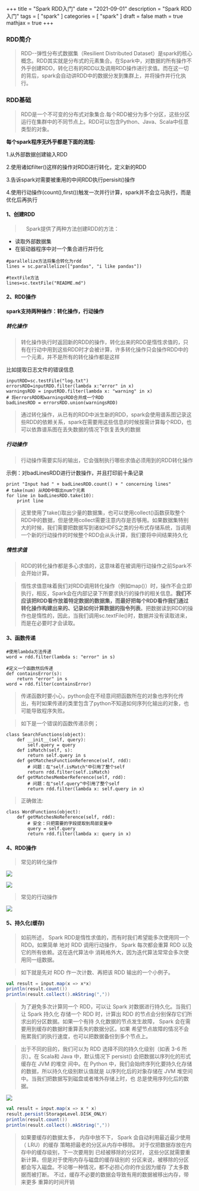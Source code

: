+++
title = "Spark RDD入门"
date = "2021-09-01"
description = "Spark RDD入门"
tags = [
  "spark"
]
categories = [
  "spark"
]
draft = false
math = true
mathjax = true
+++

### RDD简介

> RDD--弹性分布式数据集（Resilient Distributed Dataset）是spark的核心概念。RDD其实就是分布式的元素集合。在Spark中，对数据的所有操作不外乎创建RDD，转化已有的RDD以及调用RDD操作进行求值。而在这一切的背后，spark会自动讲RDD中的数据分发到集群上，并将操作并行化执行。

### RDD基础
> RDD是一个不可变的分布式对象集合.每个RDD被分为多个分区，这些分区运行在集群中的不同节点上。RDD可以包含Python、Java、Scala中任意类型的对象。

**每个spark程序无外乎都是下面的流程:**

1.从外部数据创建输入RDD 

2.使用诸如filter()这样的操作对RDD进行转化，定义新的RDD 

3.告诉spark对需要被重用的中间RDD执行persisit()操作

4.使用行动操作(count(),first())触发一次并行计算，spark并不会立马执行，而是优化后再执行

#### 1、创建RDD
>　Spark提供了两种方法创建RDD的方法：
- 读取外部数据集
- 在驱动器程序中对一个集合进行并行化

```
#parallelize方法将集合转化为rdd
lines = sc.parallelize(["pandas", "i like pandas"])

#textFile方法
lines=sc.textFile("README.md")
```

#### 2、RDD操作
**spark支持两种操作：转化操作，行动操作**

##### 转化操作 
> 转化操作执行时返回新的RDD的操作，转化出来的RDD是惰性求值的，只有在行动中用到这些RDD时才会被计算，许多转化操作只会操作RDD中的一个元素，并不是所有的转化操作都是这样

比如提取日志文件的错误信息


```
inputRDD=sc.testFile("log.txt")
errorsRDD=inputRDD.filter(lambda x:"error" in x)
warningsRDD = inputRDD.filter(lambda x: "warning" in x)
# 将errorsRDD和warningsRDD合并成一个RDD
badLinesRDD = errorsRDD.union(warningsRDD)
```

> 通过转化操作，从已有的RDD中派生新的RDD，spark会使用谱系图记录这些RDD的依赖关系，spark在需要用这些信息的时候按需计算每个RDD，也可以依靠谱系图在丢失数据的情况下恢复丢失的数据

##### 行动操作 
> 行动操作需要实际的输出，它会强制执行哪些求值必须用到的RDD转化操作 

示例：对badLinesRDD进行计数操作，并且打印前十条记录


```
print "Input had " + badLinesRDD.count() + " concerning lines"
# take(num) 从RDD中取出num个元素
for line in badLinesRDD.take(10):
    print line
```

> 这里使用了take()取出少量的数据集，也可以使用collect()函数获取整个RDD中的数据，但是使用collect需要注意内存是否够用。如果数据集特别大的时候，我们需要把数据写到诸如HDFS之类的分布式存储系统，当调用一个新的行动操作的时候整个RDD会从头计算，我们要将中间结果持久化

##### 惰性求值
> RDD的转化操作都是多心求值的，这意味着在被调用行动操作之前Spark不会开始计算。

> 惰性求值意味着我们对RDD调用转化操作（例如map()）时，操作不会立即执行，相反，Spark会在内部记录下所要求执行的操作的相关信息。**我们不应该把RDD看作放着特定数据的数据集，而最好把每个RDD看作我们通过转化操作构建出来的、记录如何计算数据的指令列表**。把数据读到RDD的操作也是惰性的，因此，当我们调用sc.textFile()时，数据并没有读取进来，而是在必要时才会读取。

#### 3、函数传递

```
#使用lambda方法传递
word = rdd.filter(lambda s: "error" in s)

#定义一个函数然后传递
def containsError(s):
    return "error" in s
word = rdd.filter(containsError)
```
> 传递函数时要小心，python会在不经意间把函数所在的对象也序列化传出，有时如果传递的类里包含了python不知道如何序列化输出的对象，也可能导致程序失败。

> 如下是一个错误的函数传递示例；

```
class SearchFunctions(object):
    def __init__(self, query):
        self.query = query
    def isMatch(self, s):
        return self.query in s
    def getMatchesFunctionReference(self, rdd):
        # 问题：在"self.isMatch"中引用了整个self
        return rdd.filter(self.isMatch)
    def getMatchesMemberReference(self, rdd):
        # 问题：在"self.query"中引用了整个self
        return rdd.filter(lambda x: self.query in x)
```
> 正确做法:

```
class WordFunctions(object):
    def getMatchesNoReference(self, rdd):
        # 安全：只把需要的字段提取到局部变量中
        query = self.query
        return rdd.filter(lambda x: query in x)
```
#### 4、RDD操作
> 常见的转化操作

![](https://markdown-1258220306.cos.ap-shenzhen-fsi.myqcloud.com/img/rdd1.png)

![](https://markdown-1258220306.cos.ap-shenzhen-fsi.myqcloud.com/img/rdd2.png)

> 常见的行动操作

![](https://markdown-1258220306.cos.ap-shenzhen-fsi.myqcloud.com/img/rdd3.png)

#### 5、持久化(缓存)
> 如前所述， Spark 
RDD是惰性求值的，而有时我们希望能多次使用同一个 RDD。如果简单
地对 RDD 调用行动操作， Spark 每次都会重算 RDD 以及它的所有依赖。这在迭代算法中
消耗格外大，因为迭代算法常常会多次使用同一组数据。

> 如下就是先对 RDD 作一次计数、再把该 RDD 输出的一个小例子。

```Scala
val result = input.map(x => x*x)
println(result.count())
println(result.collect().mkString(","))
```
> 为了避免多次计算同一个 RDD，可以让 Spark 对数据进行持久化。当我们让 Spark 持久化
存储一个 RDD 时，计算出 RDD 的节点会分别保存它们所求出的分区数据。如果一个有持
久化数据的节点发生故障， Spark 会在需要用到缓存的数据时重算丢失的数据分区。如果
希望节点故障的情况不会拖累我们的执行速度，也可以把数据备份到多个节点上。

> 出于不同的目的，我们可以为 RDD 选择不同的持久化级别（如表 3-6 所示）。在 Scala和 Java 中，默认情况下 persist() 会把数据以序列化的形式缓存在 JVM 的堆空
间中。在 Python 中，我们会始终序列化要持久化存储的数据，所以持久化级别默认值就是
以序列化后的对象存储在 JVM 堆空间中。当我们把数据写到磁盘或者堆外存储上时，也
总是使用序列化后的数据。

![](https://markdown-1258220306.cos.ap-shenzhen-fsi.myqcloud.com/img/rdd4.png)

```Scala
val result = input.map(x => x * x)
result.persist(StorageLevel.DISK_ONLY)
println(result.count())
println(result.collect().mkString(","))
```
> 如果要缓存的数据太多， 内存中放不下， Spark 会自动利用最近最少使用（ LRU）的缓存
策略把最老的分区从内存中移除。 对于仅把数据存放在内存中的缓存级别，下一次要用到
已经被移除的分区时， 这些分区就需要重新计算。但是对于使用内存与磁盘的缓存级别的
分区来说，被移除的分区都会写入磁盘。不论哪一种情况，都不必担心你的作业因为缓存
了太多数据而被打断。 不过，缓存不必要的数据会导致有用的数据被移出内存，带来更多
重算的时间开销